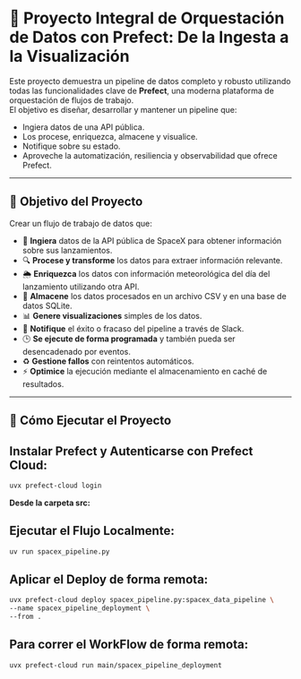 # **🚀 Proyecto Integral de Orquestación de Datos con Prefect: De la Ingesta a la Visualización**

Este proyecto demuestra un pipeline de datos completo y robusto utilizando todas las funcionalidades clave de **Prefect**, una moderna plataforma de orquestación de flujos de trabajo.  
El objetivo es diseñar, desarrollar y mantener un pipeline que:

- Ingiera datos de una API pública.
- Los procese, enriquezca, almacene y visualice.
- Notifique sobre su estado.
- Aproveche la automatización, resiliencia y observabilidad que ofrece Prefect.

---

## 🎯 Objetivo del Proyecto

Crear un flujo de trabajo de datos que:

- 🔄 **Ingiera** datos de la API pública de SpaceX para obtener información sobre sus lanzamientos.
- 🔍 **Procese y transforme** los datos para extraer información relevante.
- 🌦️ **Enriquezca** los datos con información meteorológica del día del lanzamiento utilizando otra API.
- 💾 **Almacene** los datos procesados en un archivo CSV y en una base de datos SQLite.
- 📊 **Genere visualizaciones** simples de los datos.
- 📣 **Notifique** el éxito o fracaso del pipeline a través de Slack.
- 🕒 **Se ejecute de forma programada** y también pueda ser desencadenado por eventos.
- ♻️ **Gestione fallos** con reintentos automáticos.
- ⚡ **Optimice** la ejecución mediante el almacenamiento en caché de resultados.

---

## 🧪 Cómo Ejecutar el Proyecto

## Instalar Prefect y Autenticarse con Prefect Cloud:

```bash
uvx prefect-cloud login
```

**Desde la carpeta src:**

## Ejecutar el Flujo Localmente:

```bash
uv run spacex_pipeline.py
```

## Aplicar el Deploy de forma remota:

```bash
uvx prefect-cloud deploy spacex_pipeline.py:spacex_data_pipeline \
--name spacex_pipeline_deployment \
--from .
```

## Para correr el WorkFlow de forma remota:

```bash
uvx prefect-cloud run main/spacex_pipeline_deployment
```
